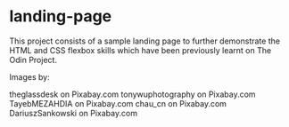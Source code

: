 # landing-page

This project consists of a sample landing page to further demonstrate the
HTML and CSS flexbox skills which have been previously learnt on The Odin
Project.

Images by:

theglassdesk on Pixabay.com
tonywuphotography on Pixabay.com
TayebMEZAHDIA on Pixabay.com
chau_cn on Pixabay.com
DariuszSankowski on Pixabay.com

